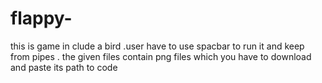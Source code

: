 # flappy-
this is game in clude a bird .user have to use spacbar to run it and keep from pipes .
the given files contain png files which you have to download and paste its path to code 
